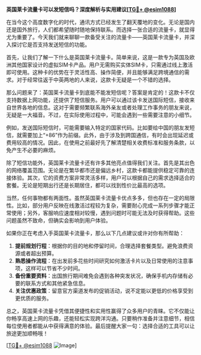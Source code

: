 **英国莱卡流量卡可以发短信吗？深度解析与实用建议[[TG💪+ @esim1088](https://t.me/s/esim1088)]**

在当今这个高度数字化的时代，通讯方式已经发生了翻天覆地的变化。无论是国内还是国外旅行，人们都希望随时随地保持联系。而选择一张合适的流量卡，就显得尤为重要了。今天我们就来聊聊一款备受关注的流量卡——英国莱卡流量卡，并深入探讨它是否支持发送短信的功能。

首先，让我们了解一下什么是英国莱卡流量卡。简单来说，这是一款专为英国及欧洲其他国家设计的虚拟SIM卡产品。用户无需购买实体SIM卡，只需通过线上激活即可使用。这种卡的优势在于灵活性高、操作简便，并且能够满足跨境通信的需求。对于经常往返于中英两地的人来说，这款卡无疑是一个不错的选择。

那么问题来了：英国莱卡流量卡到底能不能发短信呢？答案是肯定的！这款卡不仅支持数据上网功能，还提供了短信服务。用户可以通过该卡发送国际短信，接收来自世界各地的信息。这对于需要频繁联系海外亲友或者处理工作事务的朋友来说，无疑是一大福音。不过，在实际使用过程中，可能会遇到一些需要注意的小细节。

例如，发送国际短信时，可能需要输入特定的国家代码。比如要给中国的朋友发短信，就需要加上“+86”作为前缀。此外，由于涉及到跨国通信，有时会出现延迟或费用较高的情况。因此，在使用之前最好先了解清楚相关收费标准和服务条款，以免产生不必要的麻烦。

除了短信功能外，英国莱卡流量卡还有许多其他亮点值得我们关注。首先是其出色的网络覆盖范围。无论是在繁华都市还是偏远乡村，这款卡都能提供稳定可靠的连接体验。其次，它的资费方案非常灵活多样，用户可以根据自己的需求选择适合的套餐。无论是短期出行还是长期居住，都可以找到性价比最高的选项。

当然，任何事物都有两面性。虽然英国莱卡流量卡优点多多，但也存在一定的局限性。比如，部分用户反映在线激活过程较为复杂，需要耐心完成一系列步骤才能正常使用；另外，客服响应速度相对较慢，遇到问题时可能无法及时获得帮助。这些问题虽然不致命，但确实会影响到用户体验。

如果你正在考虑入手英国莱卡流量卡，那么以下几点建议或许对你有所帮助：

1. **提前规划行程**：根据你的目的地和停留时间，合理选择套餐类型。避免浪费资源或者超出预算。
2. **熟悉操作流程**：在出发前多花些时间研究如何激活卡片以及日常使用的注意事项，这样可以节省不少时间。
3. **备份重要资料**：出国旅行期间难免会遇到各种突发状况，确保手机内存储有必要的联系方式和其他紧急信息。
4. **关注优惠政策**：留意官方渠道发布的促销活动，说不定能以更低的价格享受到更优质的服务。

总之，英国莱卡流量卡凭借其便捷性和实用性赢得了众多用户的青睐。它不仅能让你畅享高速上网的乐趣，还能轻松实现跨洋沟通。只要稍作准备并注意细节，相信每位使用者都能从中获得满意的体验。最后提醒大家一句：选择合适的工具可以让旅途更加顺畅哦！

[[TG💪+ @esim1088](https://t.me/s/esim1088) ![Image](https://i.postimg.cc/4NQfJmqS/Snipaste-2025-05-13-00-14-12.png)]